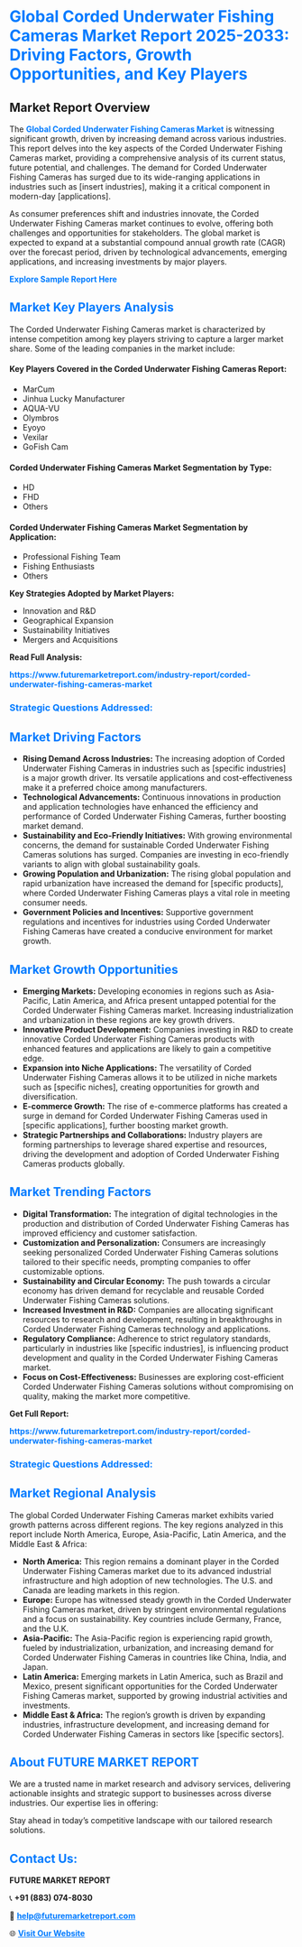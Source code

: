 <h1 style="color: #007BFF;">Global Corded Underwater Fishing Cameras Market Report 2025-2033: Driving Factors, Growth Opportunities, and Key Players</h1>

<section id="overview">
<h2>Market Report Overview</h2>
<p>The <a href="https://www.futuremarketreport.com/industry-report/corded-underwater-fishing-cameras-market" style="color: #007BFF; text-decoration: none;"><strong>Global Corded Underwater Fishing Cameras Market</strong></a> is witnessing significant growth, driven by increasing demand across various industries. This report delves into the key aspects of the Corded Underwater Fishing Cameras market, providing a comprehensive analysis of its current status, future potential, and challenges. The demand for Corded Underwater Fishing Cameras has surged due to its wide-ranging applications in industries such as [insert industries], making it a critical component in modern-day [applications].</p>
<p>As consumer preferences shift and industries innovate, the Corded Underwater Fishing Cameras market continues to evolve, offering both challenges and opportunities for stakeholders. The global market is expected to expand at a substantial compound annual growth rate (CAGR) over the forecast period, driven by technological advancements, emerging applications, and increasing investments by major players.</p>
</section>

<section id="overview">
<p><a href="https://www.futuremarketreport.com/request-sample/reportId=81986" style="color: #007BFF; text-decoration: none;"><strong>Explore Sample Report Here</strong></a></p>
</section>

<section id="key-players">
<h2 style="color: #007BFF;">Market Key Players Analysis</h2>
<p>The Corded Underwater Fishing Cameras market is characterized by intense competition among key players striving to capture a larger market share. Some of the leading companies in the market include:</p>
<h4>Key Players Covered in the Corded Underwater Fishing Cameras Report:</h4>
<ul><li>MarCum</li><li>Jinhua Lucky Manufacturer</li><li>AQUA-VU</li><li>Olymbros</li><li>Eyoyo</li><li>Vexilar</li><li>GoFish Cam</li></ul>
<h4>Corded Underwater Fishing Cameras Market Segmentation by Type:</h4>
<ul><li>HD</li><li>FHD</li><li>Others</li></ul>

<h4>Corded Underwater Fishing Cameras Market Segmentation by Application:</h4>
<ul><li>Professional Fishing Team</li><li>Fishing Enthusiasts</li><li>Others</li></ul>
<p><strong>Key Strategies Adopted by Market Players:</strong></p>
<ul>
<li>Innovation and R&D</li>
<li>Geographical Expansion</li>
<li>Sustainability Initiatives</li>
<li>Mergers and Acquisitions</li>
</ul>
</section>

<section>
<p><strong>Read Full Analysis: </strong></p><a href="https://www.futuremarketreport.com/industry-report/corded-underwater-fishing-cameras-market" style="color: #007BFF; text-decoration: none;"><strong>https://www.futuremarketreport.com/industry-report/corded-underwater-fishing-cameras-market</strong></a>
<h3 style="color: #007BFF;">Strategic Questions Addressed:</h3>
</section>

<section id="driving-factors">
<h2 style="color: #007BFF;">Market Driving Factors</h2>
<ul>
<li><strong>Rising Demand Across Industries:</strong> The increasing adoption of Corded Underwater Fishing Cameras in industries such as [specific industries] is a major growth driver. Its versatile applications and cost-effectiveness make it a preferred choice among manufacturers.</li>
<li><strong>Technological Advancements:</strong> Continuous innovations in production and application technologies have enhanced the efficiency and performance of Corded Underwater Fishing Cameras, further boosting market demand.</li>
<li><strong>Sustainability and Eco-Friendly Initiatives:</strong> With growing environmental concerns, the demand for sustainable Corded Underwater Fishing Cameras solutions has surged. Companies are investing in eco-friendly variants to align with global sustainability goals.</li>
<li><strong>Growing Population and Urbanization:</strong> The rising global population and rapid urbanization have increased the demand for [specific products], where Corded Underwater Fishing Cameras plays a vital role in meeting consumer needs.</li>
<li><strong>Government Policies and Incentives:</strong> Supportive government regulations and incentives for industries using Corded Underwater Fishing Cameras have created a conducive environment for market growth.</li>
</ul>
</section>

<section id="growth-opportunities">
<h2 style="color: #007BFF;">Market Growth Opportunities</h2>
<ul>
<li><strong>Emerging Markets:</strong> Developing economies in regions such as Asia-Pacific, Latin America, and Africa present untapped potential for the Corded Underwater Fishing Cameras market. Increasing industrialization and urbanization in these regions are key growth drivers.</li>
<li><strong>Innovative Product Development:</strong> Companies investing in R&D to create innovative Corded Underwater Fishing Cameras products with enhanced features and applications are likely to gain a competitive edge.</li>
<li><strong>Expansion into Niche Applications:</strong> The versatility of Corded Underwater Fishing Cameras allows it to be utilized in niche markets such as [specific niches], creating opportunities for growth and diversification.</li>
<li><strong>E-commerce Growth:</strong> The rise of e-commerce platforms has created a surge in demand for Corded Underwater Fishing Cameras used in [specific applications], further boosting market growth.</li>
<li><strong>Strategic Partnerships and Collaborations:</strong> Industry players are forming partnerships to leverage shared expertise and resources, driving the development and adoption of Corded Underwater Fishing Cameras products globally.</li>
</ul>
</section>

<section id="trending-factors">
<h2 style="color: #007BFF;">Market Trending Factors</h2>
<ul>
<li><strong>Digital Transformation:</strong> The integration of digital technologies in the production and distribution of Corded Underwater Fishing Cameras has improved efficiency and customer satisfaction.</li>
<li><strong>Customization and Personalization:</strong> Consumers are increasingly seeking personalized Corded Underwater Fishing Cameras solutions tailored to their specific needs, prompting companies to offer customizable options.</li>
<li><strong>Sustainability and Circular Economy:</strong> The push towards a circular economy has driven demand for recyclable and reusable Corded Underwater Fishing Cameras solutions.</li>
<li><strong>Increased Investment in R&D:</strong> Companies are allocating significant resources to research and development, resulting in breakthroughs in Corded Underwater Fishing Cameras technology and applications.</li>
<li><strong>Regulatory Compliance:</strong> Adherence to strict regulatory standards, particularly in industries like [specific industries], is influencing product development and quality in the Corded Underwater Fishing Cameras market.</li>
<li><strong>Focus on Cost-Effectiveness:</strong> Businesses are exploring cost-efficient Corded Underwater Fishing Cameras solutions without compromising on quality, making the market more competitive.</li>
</ul>
</section>

<section>
<p><strong>Get Full Report: </strong></p><a href="https://www.futuremarketreport.com/industry-report/corded-underwater-fishing-cameras-market" style="color: #007BFF; text-decoration: none;"><strong>https://www.futuremarketreport.com/industry-report/corded-underwater-fishing-cameras-market</strong></a>
<h3 style="color: #007BFF;">Strategic Questions Addressed:</h3>
</section>


<section id="regional-analysis">
<h2 style="color: #007BFF;">Market Regional Analysis</h2>
<p>The global Corded Underwater Fishing Cameras market exhibits varied growth patterns across different regions. The key regions analyzed in this report include North America, Europe, Asia-Pacific, Latin America, and the Middle East & Africa:</p>
<ul>
<li><strong>North America:</strong> This region remains a dominant player in the Corded Underwater Fishing Cameras market due to its advanced industrial infrastructure and high adoption of new technologies. The U.S. and Canada are leading markets in this region.</li>
<li><strong>Europe:</strong> Europe has witnessed steady growth in the Corded Underwater Fishing Cameras market, driven by stringent environmental regulations and a focus on sustainability. Key countries include Germany, France, and the U.K.</li>
<li><strong>Asia-Pacific:</strong> The Asia-Pacific region is experiencing rapid growth, fueled by industrialization, urbanization, and increasing demand for Corded Underwater Fishing Cameras in countries like China, India, and Japan.</li>
<li><strong>Latin America:</strong> Emerging markets in Latin America, such as Brazil and Mexico, present significant opportunities for the Corded Underwater Fishing Cameras market, supported by growing industrial activities and investments.</li>
<li><strong>Middle East & Africa:</strong> The region’s growth is driven by expanding industries, infrastructure development, and increasing demand for Corded Underwater Fishing Cameras in sectors like [specific sectors].</li>
</ul>
</section>

<footer>
<h2 style="color: #007BFF;">About FUTURE MARKET REPORT</h2>
<p>We are a trusted name in market research and advisory services, delivering actionable insights and strategic support to businesses across diverse industries. Our expertise lies in offering:</p>

<p>Stay ahead in today’s competitive landscape with our tailored research solutions.</p>

<h2 style="color: #007BFF;">Contact Us:</h2>
<p><strong>FUTURE MARKET REPORT</strong></p>
<p>📞 <strong>+91 (883) 074-8030</strong></p>
<p>📧 <strong><a href="mailto:help@futuremarketreport.com" style="color: #007BFF;">help@futuremarketreport.com</a></strong></p>
<p>🌐 <strong><a href="https://www.futuremarketreport.com/" style="color: #007BFF;">Visit Our Website</a></strong></p>
</footer>